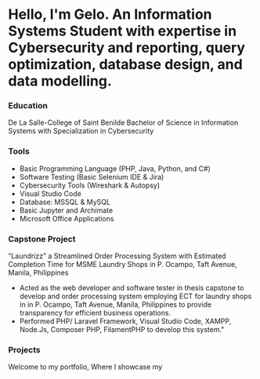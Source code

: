 # Hello, I'm Gelo. An Information Systems Student with expertise in Cybersecurity and reporting, query optimization, database design, and data modelling.

### Education
De La Salle-College of Saint Benilde
 Bachelor of Science in Information Systems with Specialization in Cybersecurity
 
### Tools
- Basic Programming Language (PHP, Java, Python, and C#)
- Software Testing (Basic Selenium IDE & Jira)
- Cybersecurity Tools (Wireshark & Autopsy)
- Visual Studio Code
- Database: MSSQL & MySQL
- Basic Jupyter and Archimate
- Microsoft Office Applications

### Capstone Project 
“Laundrizz” a Streamlined Order Processing System with Estimated Completion Time for MSME Laundry Shops in P. Ocampo, Taft Avenue, Manila, Philippines
- Acted as the web developer and software tester in thesis capstone to develop and order processing system employing ECT for laundry shops in in P. Ocampo, Taft Avenue, Manila, Philippines to provide transparency for efficient business operations.
- Performed PHP/ Laravel Framework, Visual Studio Code, XAMPP, Node.Js, Composer PHP, FilamentPHP to develop this system."

### Projects
Welcome to my portfolio, Where I showcase my 
